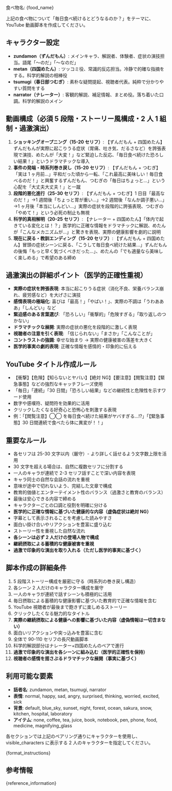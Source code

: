 食べ物名: {food_name}

上記の食べ物について「毎日食べ続けるとどうなるのか？」をテーマに、YouTube 動画脚本を作成してください。

## キャラクター設定

- **zundamon（ずんだもん）**: メインキャラ、解説者、体験者、症状の演技担当。語尾「〜のだ」「〜なのだ」
- **metan（四国めたん）**: ツッコミ役、常識的反応担当。冷静で的確な指摘をする。科学的解説の相棒役
- **tsumugi（春日部つむぎ）**: 素朴な疑問提起、視聴者代表。純粋で分かりやすい質問をする
- **narrator（ナレーター）**: 客観的解説、補足情報、まとめ役。落ち着いた口調。科学的解説のメイン

## 動画構成（必須 5 段階・ストーリー風構成・2 人 1 組制・過激演出）

1. **ショッキングオープニング（15-20 セリフ）**: 【ずんだもん + 四国めたん】ずんだもんが実際に起こりうる症状（胃痛、吐き気、だるさなど）を誇張表現で演技、めたんが「大変！」など緊迫した反応、「毎日食べ続けた恐ろしい結果！」というドラマチックな導入
2. **事件の発端・時系列巻き戻し（15-20 セリフ）**: 【ずんだもん + つむぎ】「実は 1 ヶ月前…」平和だった頃から一転、「これ最高に美味しい！毎日食べるのだ！」と興奮するずんだもん、つむぎの「毎日はちょっと…」という心配を「大丈夫大丈夫！」と一蹴
3. **段階的悪化進行（25-30 セリフ）**: 【ずんだもん + つむぎ】1 日目「最高なのだ！」→1 週間後「ちょっと胃が重い…」→2 週間後「なんか調子悪い…」→1 ヶ月後「本当にしんどい…」実際の症状を段階的に誇張表現、つむぎの「やめて！」という必死の制止も無視
4. **科学的真相解明（20-25 セリフ）**: 【ナレーター + 四国めたん】「体内で起きている変化とは！？」医学的に正確な情報をドラマチックに解説、めたんが「こんなメカニズムが…」と驚きを表現、実際の健康影響を劇的に説明
5. **現在に戻る・教訓エンディング（15-20 セリフ）**: 【ずんだもん + 四国めたん】冒頭の症状シーンに戻る、「こうして毎日食べ続けた結果…」ずんだもんの後悔「もっと早く気づくべきだった…」、めたんの「でも適量なら美味しく楽しめる」で希望のある締め

## 過激演出の詳細ポイント（医学的正確性重視）

- **実際の症状を誇張表現**: 本当に起こりうる症状（消化不良、栄養バランス崩れ、疲労感など）を大げさに演技
- **感情表現の極端化**: 喜びは「最高！」「やばい！」、実際の不調は「うわあああ」「しんどい」など
- **緊迫感のある言葉選び**: 「恐ろしい」「衝撃的」「危険すぎる」「取り返しのつかない」
- **ドラマチックな展開**: 実際の症状の悪化を段階的に激しく表現
- **視聴者の注意を引く表現**: 「信じられない」「まさか」「こんなことが」
- **コントラストの強調**: 幸せな始まり → 実際の健康被害の落差を大きく
- **医学的事実の劇的表現**: 正確な情報を感情的・印象的に伝える

## YouTube タイトル作成ルール

- 【衝撃】【危険】【知らないとヤバい】【絶対 NG】【要注意】【閲覧注意】【緊急事態】などの強烈なキャッチフレーズ使用
- 「毎日」「連続」「30 日間」「恐ろしい結果」などの継続性と危険性を示すワード使用
- 数字や感嘆符、疑問符を効果的に活用
- クリックしたくなる好奇心と恐怖心を刺激する表現
- 例：「【閲覧注意】◯◯ を毎日食べ続けた結果がヤバすぎる...!?」「【緊急事態】30 日間連続で食べたら体に異変が！！」

## 重要なルール

- 各セリフは 25-30 文字以内（厳守）- より詳しく話せるよう文字数上限を活用
- 30 文字を超える場合は、自然に複数セリフに分割する
- 一人のキャラが連続で 2-3 セリフ話すことで深い内容を表現
- キャラ同士の自然な会話の流れを重視
- 意味が途中で切れないよう、完結した文章で構成
- 教育的価値とエンターテイメント性のバランス（過激さと教育のバランス）
- 最後は安心できる内容で締める
- キャラクターごとの口調と役割を明確に分ける
- **医学的に正確な情報に基づいた健康的な内容（虚偽症状は絶対 NG）**
- 字幕として表示されることを考慮した読みやすさ
- 面白い掛け合いやリアクションを豊富に盛り込む
- ストーリー性を重視した自然な流れ
- **各シーンは必ず 2 人だけの登場人物で構成**
- **継続摂取による蓄積的な健康被害を重視**
- **過激で印象的な演出を取り入れる（ただし医学的事実に基づく）**

## 脚本作成の詳細条件

1. 5 段階ストーリー構成を厳密に守る（時系列の巻き戻し構造）
2. 各シーン 2 人だけのキャラクター構成を厳守
3. 一人のキャラが連続で話すシーンも積極的に活用
4. 毎日摂取による蓄積的な健康影響に基づいた教育的で正確な情報を含む
5. YouTube 視聴者が最後まで飽きずに楽しめるストーリー
6. クリックしたくなる魅力的なタイトル
7. **実際の継続摂取による健康への影響に基づいた内容（虚偽情報は一切含まない）**
8. 面白いリアクションや突っ込みを豊富に含む
9. 全体で 90-110 セリフの長尺動画脚本
10. 科学的解説部分はナレーター+四国めたんのペアで進行
11. **過激で印象的な演出を各シーンに組み込む（医学的正確性を保持）**
12. **視聴者の感情を揺さぶるドラマチックな展開（事実に基づく）**

## 利用可能な要素

- **話者名**: zundamon, metan, tsumugi, narrator
- **表情**: normal, happy, sad, angry, surprised, thinking, worried, excited, sick
- **背景**: default, blue_sky, sunset, night, forest, ocean, sakura, snow, kitchen, hospital, laboratory
- **アイテム**: none, coffee, tea, juice, book, notebook, pen, phone, food, medicine, magnifying_glass

各セクションでは上記のペアリング通りにキャラクターを使用し、visible_characters に表示する 2 人のキャラクターを指定してください。

{format_instructions}

## 参考情報

{reference_information}
